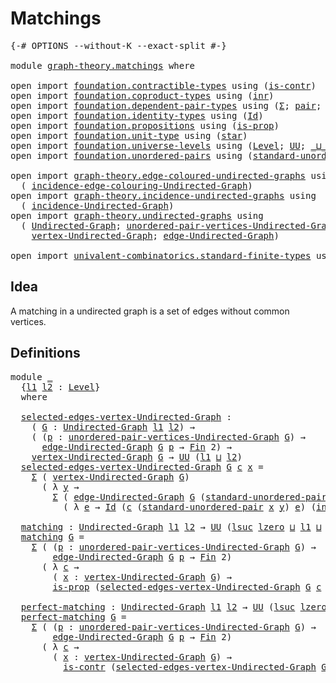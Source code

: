 # Matchings

<pre class="Agda"><a id="22" class="Symbol">{-#</a> <a id="26" class="Keyword">OPTIONS</a> <a id="34" class="Pragma">--without-K</a> <a id="46" class="Pragma">--exact-split</a> <a id="60" class="Symbol">#-}</a>

<a id="65" class="Keyword">module</a> <a id="72" href="graph-theory.matchings.html" class="Module">graph-theory.matchings</a> <a id="95" class="Keyword">where</a>

<a id="102" class="Keyword">open</a> <a id="107" class="Keyword">import</a> <a id="114" href="foundation.contractible-types.html" class="Module">foundation.contractible-types</a> <a id="144" class="Keyword">using</a> <a id="150" class="Symbol">(</a><a id="151" href="foundation-core.contractible-types.html#1006" class="Function">is-contr</a><a id="159" class="Symbol">)</a>
<a id="161" class="Keyword">open</a> <a id="166" class="Keyword">import</a> <a id="173" href="foundation.coproduct-types.html" class="Module">foundation.coproduct-types</a> <a id="200" class="Keyword">using</a> <a id="206" class="Symbol">(</a><a id="207" href="foundation.coproduct-types.html#1268" class="InductiveConstructor">inr</a><a id="210" class="Symbol">)</a>
<a id="212" class="Keyword">open</a> <a id="217" class="Keyword">import</a> <a id="224" href="foundation.dependent-pair-types.html" class="Module">foundation.dependent-pair-types</a> <a id="256" class="Keyword">using</a> <a id="262" class="Symbol">(</a><a id="263" href="foundation-core.dependent-pair-types.html#515" class="Record">Σ</a><a id="264" class="Symbol">;</a> <a id="266" href="foundation-core.dependent-pair-types.html#588" class="InductiveConstructor">pair</a><a id="270" class="Symbol">;</a> <a id="272" href="foundation-core.dependent-pair-types.html#605" class="Field">pr1</a><a id="275" class="Symbol">;</a> <a id="277" href="foundation-core.dependent-pair-types.html#617" class="Field">pr2</a><a id="280" class="Symbol">)</a>
<a id="282" class="Keyword">open</a> <a id="287" class="Keyword">import</a> <a id="294" href="foundation.identity-types.html" class="Module">foundation.identity-types</a> <a id="320" class="Keyword">using</a> <a id="326" class="Symbol">(</a><a id="327" href="foundation-core.identity-types.html#1767" class="Datatype">Id</a><a id="329" class="Symbol">)</a>
<a id="331" class="Keyword">open</a> <a id="336" class="Keyword">import</a> <a id="343" href="foundation.propositions.html" class="Module">foundation.propositions</a> <a id="367" class="Keyword">using</a> <a id="373" class="Symbol">(</a><a id="374" href="foundation-core.propositions.html#1309" class="Function">is-prop</a><a id="381" class="Symbol">)</a>
<a id="383" class="Keyword">open</a> <a id="388" class="Keyword">import</a> <a id="395" href="foundation.unit-type.html" class="Module">foundation.unit-type</a> <a id="416" class="Keyword">using</a> <a id="422" class="Symbol">(</a><a id="423" href="foundation.unit-type.html#1108" class="InductiveConstructor">star</a><a id="427" class="Symbol">)</a>
<a id="429" class="Keyword">open</a> <a id="434" class="Keyword">import</a> <a id="441" href="foundation.universe-levels.html" class="Module">foundation.universe-levels</a> <a id="468" class="Keyword">using</a> <a id="474" class="Symbol">(</a><a id="475" href="Agda.Primitive.html#597" class="Postulate">Level</a><a id="480" class="Symbol">;</a> <a id="482" href="foundation-core.universe-levels.html#235" class="Primitive">UU</a><a id="484" class="Symbol">;</a> <a id="486" href="Agda.Primitive.html#810" class="Primitive Operator">_⊔_</a><a id="489" class="Symbol">;</a> <a id="491" href="Agda.Primitive.html#780" class="Primitive">lsuc</a><a id="495" class="Symbol">;</a> <a id="497" href="Agda.Primitive.html#764" class="Primitive">lzero</a><a id="502" class="Symbol">)</a>
<a id="504" class="Keyword">open</a> <a id="509" class="Keyword">import</a> <a id="516" href="foundation.unordered-pairs.html" class="Module">foundation.unordered-pairs</a> <a id="543" class="Keyword">using</a> <a id="549" class="Symbol">(</a><a id="550" href="foundation.unordered-pairs.html#4450" class="Function">standard-unordered-pair</a><a id="573" class="Symbol">)</a>

<a id="576" class="Keyword">open</a> <a id="581" class="Keyword">import</a> <a id="588" href="graph-theory.edge-coloured-undirected-graphs.html" class="Module">graph-theory.edge-coloured-undirected-graphs</a> <a id="633" class="Keyword">using</a>
  <a id="641" class="Symbol">(</a> <a id="643" href="graph-theory.edge-coloured-undirected-graphs.html#1116" class="Function">incidence-edge-colouring-Undirected-Graph</a><a id="684" class="Symbol">)</a>
<a id="686" class="Keyword">open</a> <a id="691" class="Keyword">import</a> <a id="698" href="graph-theory.incidence-undirected-graphs.html" class="Module">graph-theory.incidence-undirected-graphs</a> <a id="739" class="Keyword">using</a>
  <a id="747" class="Symbol">(</a> <a id="749" href="graph-theory.incidence-undirected-graphs.html#695" class="Function">incidence-Undirected-Graph</a><a id="775" class="Symbol">)</a>
<a id="777" class="Keyword">open</a> <a id="782" class="Keyword">import</a> <a id="789" href="graph-theory.undirected-graphs.html" class="Module">graph-theory.undirected-graphs</a> <a id="820" class="Keyword">using</a>
  <a id="828" class="Symbol">(</a> <a id="830" href="graph-theory.undirected-graphs.html#785" class="Function">Undirected-Graph</a><a id="846" class="Symbol">;</a> <a id="848" href="graph-theory.undirected-graphs.html#1050" class="Function">unordered-pair-vertices-Undirected-Graph</a><a id="888" class="Symbol">;</a>
    <a id="894" href="graph-theory.undirected-graphs.html#981" class="Function">vertex-Undirected-Graph</a><a id="917" class="Symbol">;</a> <a id="919" href="graph-theory.undirected-graphs.html#1651" class="Function">edge-Undirected-Graph</a><a id="940" class="Symbol">)</a>

<a id="943" class="Keyword">open</a> <a id="948" class="Keyword">import</a> <a id="955" href="univalent-combinatorics.standard-finite-types.html" class="Module">univalent-combinatorics.standard-finite-types</a> <a id="1001" class="Keyword">using</a> <a id="1007" class="Symbol">(</a><a id="1008" href="univalent-combinatorics.standard-finite-types.html#2393" class="Function">Fin</a><a id="1011" class="Symbol">)</a>
</pre>
## Idea

A matching in a undirected graph is a set of edges without common vertices. 

## Definitions

<pre class="Agda"><a id="1129" class="Keyword">module</a> <a id="1136" href="graph-theory.matchings.html#1136" class="Module">_</a>
  <a id="1140" class="Symbol">{</a><a id="1141" href="graph-theory.matchings.html#1141" class="Bound">l1</a> <a id="1144" href="graph-theory.matchings.html#1144" class="Bound">l2</a> <a id="1147" class="Symbol">:</a> <a id="1149" href="Agda.Primitive.html#597" class="Postulate">Level</a><a id="1154" class="Symbol">}</a>
  <a id="1158" class="Keyword">where</a>

  <a id="1167" href="graph-theory.matchings.html#1167" class="Function">selected-edges-vertex-Undirected-Graph</a> <a id="1206" class="Symbol">:</a>
    <a id="1212" class="Symbol">(</a> <a id="1214" href="graph-theory.matchings.html#1214" class="Bound">G</a> <a id="1216" class="Symbol">:</a> <a id="1218" href="graph-theory.undirected-graphs.html#785" class="Function">Undirected-Graph</a> <a id="1235" href="graph-theory.matchings.html#1141" class="Bound">l1</a> <a id="1238" href="graph-theory.matchings.html#1144" class="Bound">l2</a><a id="1240" class="Symbol">)</a> <a id="1242" class="Symbol">→</a>
    <a id="1248" class="Symbol">(</a> <a id="1250" class="Symbol">(</a><a id="1251" href="graph-theory.matchings.html#1251" class="Bound">p</a> <a id="1253" class="Symbol">:</a> <a id="1255" href="graph-theory.undirected-graphs.html#1050" class="Function">unordered-pair-vertices-Undirected-Graph</a> <a id="1296" href="graph-theory.matchings.html#1214" class="Bound">G</a><a id="1297" class="Symbol">)</a> <a id="1299" class="Symbol">→</a>
      <a id="1307" href="graph-theory.undirected-graphs.html#1651" class="Function">edge-Undirected-Graph</a> <a id="1329" href="graph-theory.matchings.html#1214" class="Bound">G</a> <a id="1331" href="graph-theory.matchings.html#1251" class="Bound">p</a> <a id="1333" class="Symbol">→</a> <a id="1335" href="univalent-combinatorics.standard-finite-types.html#2393" class="Function">Fin</a> <a id="1339" class="Number">2</a><a id="1340" class="Symbol">)</a> <a id="1342" class="Symbol">→</a>
    <a id="1348" href="graph-theory.undirected-graphs.html#981" class="Function">vertex-Undirected-Graph</a> <a id="1372" href="graph-theory.matchings.html#1214" class="Bound">G</a> <a id="1374" class="Symbol">→</a> <a id="1376" href="foundation-core.universe-levels.html#235" class="Primitive">UU</a> <a id="1379" class="Symbol">(</a><a id="1380" href="graph-theory.matchings.html#1141" class="Bound">l1</a> <a id="1383" href="Agda.Primitive.html#810" class="Primitive Operator">⊔</a> <a id="1385" href="graph-theory.matchings.html#1144" class="Bound">l2</a><a id="1387" class="Symbol">)</a>
  <a id="1391" href="graph-theory.matchings.html#1167" class="Function">selected-edges-vertex-Undirected-Graph</a> <a id="1430" href="graph-theory.matchings.html#1430" class="Bound">G</a> <a id="1432" href="graph-theory.matchings.html#1432" class="Bound">c</a> <a id="1434" href="graph-theory.matchings.html#1434" class="Bound">x</a> <a id="1436" class="Symbol">=</a>
    <a id="1442" href="foundation-core.dependent-pair-types.html#515" class="Record">Σ</a> <a id="1444" class="Symbol">(</a> <a id="1446" href="graph-theory.undirected-graphs.html#981" class="Function">vertex-Undirected-Graph</a> <a id="1470" href="graph-theory.matchings.html#1430" class="Bound">G</a><a id="1471" class="Symbol">)</a>
      <a id="1479" class="Symbol">(</a> <a id="1481" class="Symbol">λ</a> <a id="1483" href="graph-theory.matchings.html#1483" class="Bound">y</a> <a id="1485" class="Symbol">→</a>
        <a id="1495" href="foundation-core.dependent-pair-types.html#515" class="Record">Σ</a> <a id="1497" class="Symbol">(</a> <a id="1499" href="graph-theory.undirected-graphs.html#1651" class="Function">edge-Undirected-Graph</a> <a id="1521" href="graph-theory.matchings.html#1430" class="Bound">G</a> <a id="1523" class="Symbol">(</a><a id="1524" href="foundation.unordered-pairs.html#4450" class="Function">standard-unordered-pair</a> <a id="1548" href="graph-theory.matchings.html#1434" class="Bound">x</a> <a id="1550" href="graph-theory.matchings.html#1483" class="Bound">y</a><a id="1551" class="Symbol">))</a>
          <a id="1564" class="Symbol">(</a> <a id="1566" class="Symbol">λ</a> <a id="1568" href="graph-theory.matchings.html#1568" class="Bound">e</a> <a id="1570" class="Symbol">→</a> <a id="1572" href="foundation-core.identity-types.html#1767" class="Datatype">Id</a> <a id="1575" class="Symbol">(</a><a id="1576" href="graph-theory.matchings.html#1432" class="Bound">c</a> <a id="1578" class="Symbol">(</a><a id="1579" href="foundation.unordered-pairs.html#4450" class="Function">standard-unordered-pair</a> <a id="1603" href="graph-theory.matchings.html#1434" class="Bound">x</a> <a id="1605" href="graph-theory.matchings.html#1483" class="Bound">y</a><a id="1606" class="Symbol">)</a> <a id="1608" href="graph-theory.matchings.html#1568" class="Bound">e</a><a id="1609" class="Symbol">)</a> <a id="1611" class="Symbol">(</a><a id="1612" href="foundation.coproduct-types.html#1268" class="InductiveConstructor">inr</a> <a id="1616" href="foundation.unit-type.html#1108" class="InductiveConstructor">star</a><a id="1620" class="Symbol">)))</a>

  <a id="1627" href="graph-theory.matchings.html#1627" class="Function">matching</a> <a id="1636" class="Symbol">:</a> <a id="1638" href="graph-theory.undirected-graphs.html#785" class="Function">Undirected-Graph</a> <a id="1655" href="graph-theory.matchings.html#1141" class="Bound">l1</a> <a id="1658" href="graph-theory.matchings.html#1144" class="Bound">l2</a> <a id="1661" class="Symbol">→</a> <a id="1663" href="foundation-core.universe-levels.html#235" class="Primitive">UU</a> <a id="1666" class="Symbol">(</a><a id="1667" href="Agda.Primitive.html#780" class="Primitive">lsuc</a> <a id="1672" href="Agda.Primitive.html#764" class="Primitive">lzero</a> <a id="1678" href="Agda.Primitive.html#810" class="Primitive Operator">⊔</a> <a id="1680" href="graph-theory.matchings.html#1141" class="Bound">l1</a> <a id="1683" href="Agda.Primitive.html#810" class="Primitive Operator">⊔</a> <a id="1685" href="graph-theory.matchings.html#1144" class="Bound">l2</a><a id="1687" class="Symbol">)</a>
  <a id="1691" href="graph-theory.matchings.html#1627" class="Function">matching</a> <a id="1700" href="graph-theory.matchings.html#1700" class="Bound">G</a> <a id="1702" class="Symbol">=</a>
    <a id="1708" href="foundation-core.dependent-pair-types.html#515" class="Record">Σ</a> <a id="1710" class="Symbol">(</a> <a id="1712" class="Symbol">(</a><a id="1713" href="graph-theory.matchings.html#1713" class="Bound">p</a> <a id="1715" class="Symbol">:</a> <a id="1717" href="graph-theory.undirected-graphs.html#1050" class="Function">unordered-pair-vertices-Undirected-Graph</a> <a id="1758" href="graph-theory.matchings.html#1700" class="Bound">G</a><a id="1759" class="Symbol">)</a> <a id="1761" class="Symbol">→</a>
        <a id="1771" href="graph-theory.undirected-graphs.html#1651" class="Function">edge-Undirected-Graph</a> <a id="1793" href="graph-theory.matchings.html#1700" class="Bound">G</a> <a id="1795" href="graph-theory.matchings.html#1713" class="Bound">p</a> <a id="1797" class="Symbol">→</a> <a id="1799" href="univalent-combinatorics.standard-finite-types.html#2393" class="Function">Fin</a> <a id="1803" class="Number">2</a><a id="1804" class="Symbol">)</a>
      <a id="1812" class="Symbol">(</a> <a id="1814" class="Symbol">λ</a> <a id="1816" href="graph-theory.matchings.html#1816" class="Bound">c</a> <a id="1818" class="Symbol">→</a>
        <a id="1828" class="Symbol">(</a> <a id="1830" href="graph-theory.matchings.html#1830" class="Bound">x</a> <a id="1832" class="Symbol">:</a> <a id="1834" href="graph-theory.undirected-graphs.html#981" class="Function">vertex-Undirected-Graph</a> <a id="1858" href="graph-theory.matchings.html#1700" class="Bound">G</a><a id="1859" class="Symbol">)</a> <a id="1861" class="Symbol">→</a>
        <a id="1871" href="foundation-core.propositions.html#1309" class="Function">is-prop</a> <a id="1879" class="Symbol">(</a><a id="1880" href="graph-theory.matchings.html#1167" class="Function">selected-edges-vertex-Undirected-Graph</a> <a id="1919" href="graph-theory.matchings.html#1700" class="Bound">G</a> <a id="1921" href="graph-theory.matchings.html#1816" class="Bound">c</a> <a id="1923" href="graph-theory.matchings.html#1830" class="Bound">x</a><a id="1924" class="Symbol">))</a>

  <a id="1930" href="graph-theory.matchings.html#1930" class="Function">perfect-matching</a> <a id="1947" class="Symbol">:</a> <a id="1949" href="graph-theory.undirected-graphs.html#785" class="Function">Undirected-Graph</a> <a id="1966" href="graph-theory.matchings.html#1141" class="Bound">l1</a> <a id="1969" href="graph-theory.matchings.html#1144" class="Bound">l2</a> <a id="1972" class="Symbol">→</a> <a id="1974" href="foundation-core.universe-levels.html#235" class="Primitive">UU</a> <a id="1977" class="Symbol">(</a><a id="1978" href="Agda.Primitive.html#780" class="Primitive">lsuc</a> <a id="1983" href="Agda.Primitive.html#764" class="Primitive">lzero</a> <a id="1989" href="Agda.Primitive.html#810" class="Primitive Operator">⊔</a> <a id="1991" href="graph-theory.matchings.html#1141" class="Bound">l1</a> <a id="1994" href="Agda.Primitive.html#810" class="Primitive Operator">⊔</a> <a id="1996" href="graph-theory.matchings.html#1144" class="Bound">l2</a><a id="1998" class="Symbol">)</a>
  <a id="2002" href="graph-theory.matchings.html#1930" class="Function">perfect-matching</a> <a id="2019" href="graph-theory.matchings.html#2019" class="Bound">G</a> <a id="2021" class="Symbol">=</a>
    <a id="2027" href="foundation-core.dependent-pair-types.html#515" class="Record">Σ</a> <a id="2029" class="Symbol">(</a> <a id="2031" class="Symbol">(</a><a id="2032" href="graph-theory.matchings.html#2032" class="Bound">p</a> <a id="2034" class="Symbol">:</a> <a id="2036" href="graph-theory.undirected-graphs.html#1050" class="Function">unordered-pair-vertices-Undirected-Graph</a> <a id="2077" href="graph-theory.matchings.html#2019" class="Bound">G</a><a id="2078" class="Symbol">)</a> <a id="2080" class="Symbol">→</a>
        <a id="2090" href="graph-theory.undirected-graphs.html#1651" class="Function">edge-Undirected-Graph</a> <a id="2112" href="graph-theory.matchings.html#2019" class="Bound">G</a> <a id="2114" href="graph-theory.matchings.html#2032" class="Bound">p</a> <a id="2116" class="Symbol">→</a> <a id="2118" href="univalent-combinatorics.standard-finite-types.html#2393" class="Function">Fin</a> <a id="2122" class="Number">2</a><a id="2123" class="Symbol">)</a>
      <a id="2131" class="Symbol">(</a> <a id="2133" class="Symbol">λ</a> <a id="2135" href="graph-theory.matchings.html#2135" class="Bound">c</a> <a id="2137" class="Symbol">→</a>
        <a id="2147" class="Symbol">(</a> <a id="2149" href="graph-theory.matchings.html#2149" class="Bound">x</a> <a id="2151" class="Symbol">:</a> <a id="2153" href="graph-theory.undirected-graphs.html#981" class="Function">vertex-Undirected-Graph</a> <a id="2177" href="graph-theory.matchings.html#2019" class="Bound">G</a><a id="2178" class="Symbol">)</a> <a id="2180" class="Symbol">→</a>
          <a id="2192" href="foundation-core.contractible-types.html#1006" class="Function">is-contr</a> <a id="2201" class="Symbol">(</a><a id="2202" href="graph-theory.matchings.html#1167" class="Function">selected-edges-vertex-Undirected-Graph</a> <a id="2241" href="graph-theory.matchings.html#2019" class="Bound">G</a> <a id="2243" href="graph-theory.matchings.html#2135" class="Bound">c</a> <a id="2245" href="graph-theory.matchings.html#2149" class="Bound">x</a><a id="2246" class="Symbol">))</a>
</pre>